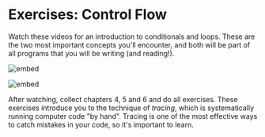 # Exercises: Control Flow

Watch these videos for an introduction to conditionals and loops. These are the two most important concepts you'll encounter, and both will be part of all programs that you will be writing (and reading!). 

![embed](https://www.youtube.com/embed/1wsaV5nVC7g)

![embed](https://www.youtube.com/embed/WgX8e_O7eG8)

After watching, collect chapters 4, 5 and 6 and do all exercises. These exercises introduce you to the technique of *tracing*, which is systematically running computer code "by hand". Tracing is one of the most effective ways to catch mistakes in your code, so it's important to learn.
